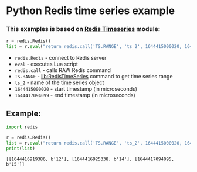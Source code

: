 # Python Redis time series example

### This examples is based on [Redis Timeseries](https://onelinerhub.com/redis-timeseries) module:

```python
r = redis.Redis()
list = r.eval("return redis.call('TS.RANGE', 'ts_2', 1644415000020, 1644417094099)", 0)

```

- `redis.Redis` - connect to Redis server
- `eval` - executes Lua script
- `redis.call` - calls RAW Redis command
- `TS.RANGE` - [lib:RedisTimeSeries](https://onelinerhub.com/redis-timeseries/how-to-install-redis-time-series) command to get time series range
- `ts_2` - name of the time series object
- `1644415000020` - start timestamp (in microseconds)
- `1644417094099` - end timestamp (in microseconds)

## Example: 
```python
import redis

r = redis.Redis()
list = r.eval("return redis.call('TS.RANGE', 'ts_2', 1644415000020, 1644417094099)", 0)
print(list)
```
```
[[1644416919386, b'12'], [1644416925338, b'14'], [1644417094095, b'15']]

```

